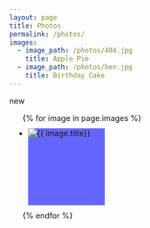 ```yaml
---
layout: page
title: Photos
permalink: /photos/
images:
  - image_path: /photos/404.jpg
    title: Apple Pie
  - image_path: /photos/ben.jpg
    title: Birthday Cake
---
```


new

<style type="text/css">
#box {
   width: 33%;
   padding-bottom: 33%;
   position: relative;
}
#innerContent {
   position: absolute;
   left: 10px;
   right: 10px;
   top: 10px;
   bottom: 10px;
   background: #66F;
}
</style>

<!-- <ul class="photo-gallery">
  {% for image in page.images %}
    <li><img src="{{ image.image_path }}" alt="{{ image.title}}"/></li>
  {% endfor %}
</ul> -->






<ul class="photo-gallery">
  {% for image in page.images %}
  <div id="box">
     <div id="innerContent">
         <li><img src="{{ image.image_path }}" alt="{{ image.title}}"/></li>
     </div>
  </div>
  {% endfor %}
</ul>
